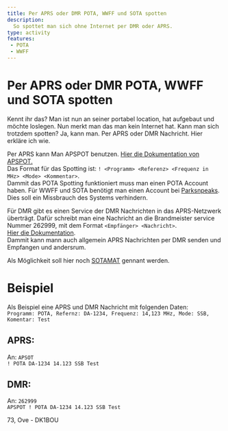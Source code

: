 ```yaml
---
title: Per APRS oder DMR POTA, WWFF und SOTA spotten
description: 
  So spottet man sich ohne Internet per DMR oder APRS.
type: activity
features:
 - POTA
 - WWFF
---
```

# Per APRS oder DMR POTA, WWFF und SOTA spotten

Kennt ihr das? Man ist nun an seiner portabel location, hat aufgebaut und möchte loslegen.
Nun merkt man das man kein Internet hat.
Kann man sich trotzdem spotten? Ja, kann man. Per APRS oder DMR Nachricht.
Hier erkläre ich wie.

Per APRS kann Man APSPOT benutzen. [Hier die Dokumentation von APSPOT.](https://apspot.radio/)  
Das Format für das Spotting ist: `! <Programm> <Referenz> <Frequenz in MHz> <Mode> <Kommentar>`.  
Dammit das POTA Spotting funktioniert muss man einen POTA Account haben. Für WWFF und SOTA benötigt man einen Account bei [Parksnpeaks](http://parksnpeaks.org/). Dies soll ein Missbrauch des Systems verhindern.

Für DMR gibt es einen Service der DMR Nachrichten in das APRS-Netzwerk überträgt. Dafür schreibt man eine Nachricht an die Brandmeister service Nummer 262999, mit dem Format `<Empfänger> <Nachricht>`.  
[Hier die Dokumentation](https://wiki.brandmeister.network/index.php/APRS).  
Dammit kann mann auch allgemein APRS Nachrichten per DMR senden und Empfangen und andersrum.

Als Möglichkeit soll hier noch [SOTAMAT](https://sotamat.com/) gennant werden.

# Beispiel
Als Beispiel eine APRS und DMR Nachricht mit folgenden Daten:  
`Programm: POTA, Refernz: DA-1234, Frequenz: 14,123 MHz, Mode: SSB, Komentar: Test`

## APRS:
An: `APSOT`  
`! POTA DA-1234 14.123 SSB Test`  

## DMR:
An: `262999`  
`APSPOT ! POTA DA-1234 14.123 SSB Test`  


73, Ove - DK1BOU
